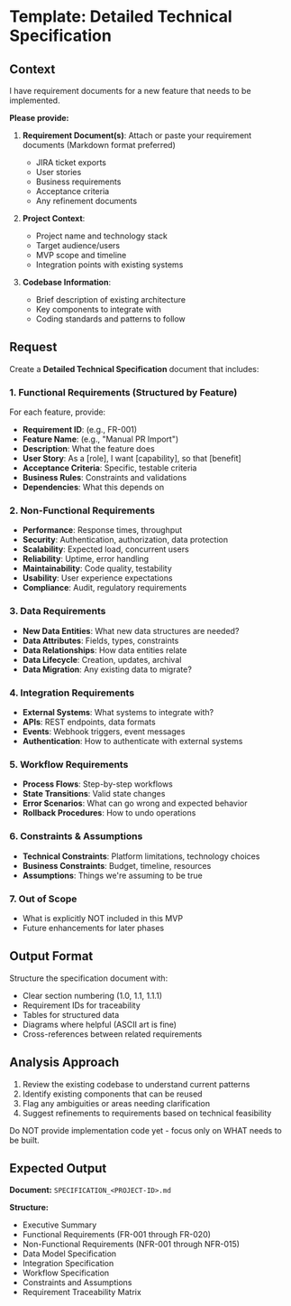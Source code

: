 # Template: Detailed Technical Specification

## Context

I have requirement documents for a new feature that needs to be implemented.

**Please provide:**

1. **Requirement Document(s)**: Attach or paste your requirement documents (Markdown format preferred)
   - JIRA ticket exports
   - User stories
   - Business requirements
   - Acceptance criteria
   - Any refinement documents

2. **Project Context**:
   - Project name and technology stack
   - Target audience/users
   - MVP scope and timeline
   - Integration points with existing systems

3. **Codebase Information**:
   - Brief description of existing architecture
   - Key components to integrate with
   - Coding standards and patterns to follow

## Request

Create a **Detailed Technical Specification** document that includes:

### 1. Functional Requirements (Structured by Feature)

For each feature, provide:

- **Requirement ID**: (e.g., FR-001)
- **Feature Name**: (e.g., "Manual PR Import")
- **Description**: What the feature does
- **User Story**: As a [role], I want [capability], so that [benefit]
- **Acceptance Criteria**: Specific, testable criteria
- **Business Rules**: Constraints and validations
- **Dependencies**: What this depends on

### 2. Non-Functional Requirements

- **Performance**: Response times, throughput
- **Security**: Authentication, authorization, data protection
- **Scalability**: Expected load, concurrent users
- **Reliability**: Uptime, error handling
- **Maintainability**: Code quality, testability
- **Usability**: User experience expectations
- **Compliance**: Audit, regulatory requirements

### 3. Data Requirements

- **New Data Entities**: What new data structures are needed?
- **Data Attributes**: Fields, types, constraints
- **Data Relationships**: How data entities relate
- **Data Lifecycle**: Creation, updates, archival
- **Data Migration**: Any existing data to migrate?

### 4. Integration Requirements

- **External Systems**: What systems to integrate with?
- **APIs**: REST endpoints, data formats
- **Events**: Webhook triggers, event messages
- **Authentication**: How to authenticate with external systems

### 5. Workflow Requirements

- **Process Flows**: Step-by-step workflows
- **State Transitions**: Valid state changes
- **Error Scenarios**: What can go wrong and expected behavior
- **Rollback Procedures**: How to undo operations

### 6. Constraints & Assumptions

- **Technical Constraints**: Platform limitations, technology choices
- **Business Constraints**: Budget, timeline, resources
- **Assumptions**: Things we're assuming to be true

### 7. Out of Scope

- What is explicitly NOT included in this MVP
- Future enhancements for later phases

## Output Format

Structure the specification document with:

- Clear section numbering (1.0, 1.1, 1.1.1)
- Requirement IDs for traceability
- Tables for structured data
- Diagrams where helpful (ASCII art is fine)
- Cross-references between related requirements

## Analysis Approach

1. Review the existing codebase to understand current patterns
2. Identify existing components that can be reused
3. Flag any ambiguities or areas needing clarification
4. Suggest refinements to requirements based on technical feasibility

Do NOT provide implementation code yet - focus only on WHAT needs to be built.

## Expected Output

**Document:** `SPECIFICATION_<PROJECT-ID>.md`

**Structure:**

- Executive Summary
- Functional Requirements (FR-001 through FR-020)
- Non-Functional Requirements (NFR-001 through NFR-015)
- Data Model Specification
- Integration Specification
- Workflow Specification
- Constraints and Assumptions
- Requirement Traceability Matrix